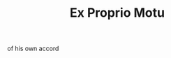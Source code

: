 ---
title: Ex Proprio Motu
letter: E
permalink: "/definitions/bld-ex-proprio-motu.html"
body: of his own accord
published_at: '2018-07-07'
source: Black's Law Dictionary 2nd Ed (1910)
layout: post
---